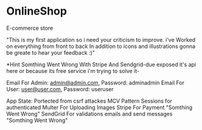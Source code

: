 # OnlineShop
E-commerce store


"This is my first application so i need your criticism to improve.
i've Worked on everything from front to back In addition to icons and illustrations gonna be greate to hear your feedback :)"

*Hint Somthing Went Wrong With Stripe  And Sendgrid-due exposed it's api here or because its free service i'm trying to solve it-


Email For Admin: admin@admin.com, Password: adminadmin
Email For User: user@user.com, Password: useruser

App State:
Portected from csrf attackes
MCV Pattern
Sessions for authenticated
Multer For Uploading Images
Stripe For Payment "Somthing Went Wrong"
SendGrid For validations emails and send messages "Somthing Went Wrong"

